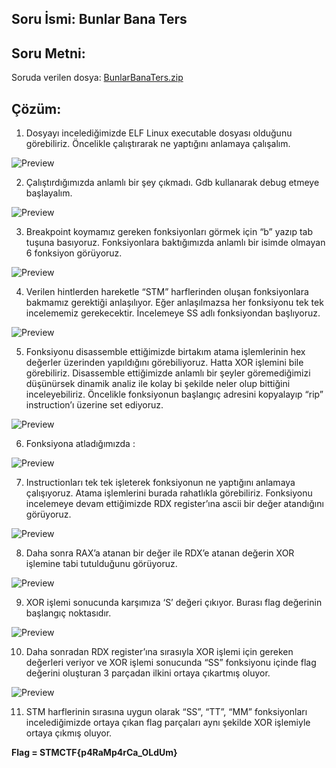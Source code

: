 ## Soru İsmi: Bunlar Bana Ters

## Soru Metni: 

Soruda verilen dosya: [BunlarBanaTers.zip](BunlarBanaTers.zip)

## Çözüm: 

1. Dosyayı incelediğimizde ELF Linux executable dosyası olduğunu görebiliriz.
Öncelikle çalıştırarak ne yaptığını anlamaya çalışalım.

![Preview](s1.png)

2. Çalıştırdığımızda anlamlı bir şey çıkmadı.
Gdb kullanarak debug etmeye başlayalım.

![Preview](s2.png)

3. Breakpoint koymamız gereken fonksiyonları görmek için “b” yazıp tab tuşuna basıyoruz. Fonksiyonlara baktığımızda anlamlı bir isimde olmayan 6 fonksiyon görüyoruz.

![Preview](s3.png)

4. Verilen hintlerden hareketle “STM” harflerinden oluşan fonksiyonlara bakmamız gerektiği anlaşılıyor. Eğer anlaşılmazsa her fonksiyonu tek tek incelememiz gerekecektir. İncelemeye SS adlı fonksiyondan başlıyoruz.

![Preview](s4.png)

5. Fonksiyonu disassemble ettiğimizde birtakım atama işlemlerinin hex değerler üzerinden yapıldığını görebiliyoruz. Hatta XOR işlemini bile görebiliriz. Disassemble ettiğimizde anlamlı bir şeyler göremediğimizi düşünürsek dinamik analiz ile kolay bi şekilde neler olup bittiğini inceleyebiliriz. Öncelikle fonksiyonun başlangıç adresini kopyalayıp “rip” instruction’ı üzerine set ediyoruz.
  
![Preview](s5.png)

6. Fonksiyona atladığımızda :

![Preview](s6.png)

7. Instructionları tek tek işleterek fonksiyonun ne yaptığını anlamaya çalışıyoruz. Atama işlemlerini burada rahatlıkla görebiliriz. Fonksiyonu incelemeye devam ettiğimizde RDX register’ına ascii bir değer atandığını görüyoruz.

![Preview](s7.png)

8. Daha sonra RAX’a atanan bir değer ile RDX’e atanan değerin XOR işlemine tabi tutulduğunu görüyoruz.

![Preview](s8.png)

9. XOR işlemi sonucunda karşımıza ‘S’ değeri çıkıyor. Burası flag değerinin başlangıç noktasıdır.

![Preview](s9.png)

10. Daha sonradan RDX register’ına sırasıyla XOR işlemi için gereken değerleri veriyor ve XOR işlemi sonucunda “SS” fonksiyonu içinde flag değerini oluşturan 3 parçadan ilkini ortaya çıkartmış oluyor.

![Preview](s10.png)

11. STM harflerinin sırasına uygun olarak “SS”, “TT”, “MM” fonksiyonları incelediğimizde ortaya çıkan flag parçaları aynı şekilde XOR işlemiyle ortaya çıkmış oluyor. 

**Flag  = STMCTF{p4RaMp4rCa_OLdUm}**
